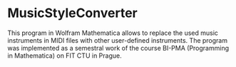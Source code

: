 # MusicStyleConverter
This program in Wolfram Mathematica allows to replace the used music instruments in MIDI files with other user-defined instruments. The program was implemented as a semestral work of the course BI-PMA (Programming in Mathematica) on FIT CTU in Prague.
